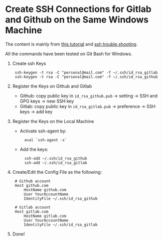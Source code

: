 # Create SSH Connections for Gitlab and Github on the Same Windows Machine

The content is mainly from [this tutorial](https://medium.com/@viviennediegoencarnacion/manage-github-and-gitlab-accounts-on-single-machine-with-ssh-keys-on-mac-43fda49b7c8d) and [ssh trouble shooting](https://stackoverflow.com/questions/17846529/could-not-open-a-connection-to-your-authentication-agent).

All the commands have been tested on Git Bash for Windows. 


1. Create ssh Keys

        ssh-keygen -t rsa -C "personal@mail.com" -f ~/.ssh/id_rsa_gitlab
        ssh-keygen -t rsa -C "personal@mail.com" -f ~/.ssh/id_rsa_github

2. Register the Keys on Github and Gitlab

    - Github: copy public key in `id_rsa_github.pub` -> setting -> SSH and GPG keys -> new SSH key
    - Gitlab: copy public key in `id_rsa_gitlab.pub` -> preference -> SSH keys -> add key

3. Register the Keys on the Local Machine

    - Activate ssh-agent by:

            eval `ssh-agent -s`
    
    - Add the keys:
    
            ssh-add ~/.ssh/id_rsa_github
            ssh-add ~/.ssh/id_rsa_gitlab
    

4. Create/Edit the Config File as the following:

        # Github account
        Host github.com
            HostName github.com
            User YourAccountName
            IdentityFile ~/.ssh/id_rsa_github

        # Gitlab account
        Host gitlab.com
            HostName gitlab.com
            User YourAccountName
            IdentityFile ~/.ssh/id_rsa_gitlab

5. Done!


